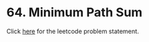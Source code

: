 
# 64. Minimum Path Sum

Click [here](https://leetcode.com/problems/minimum-path-sum/) for the leetcode problem statement.
